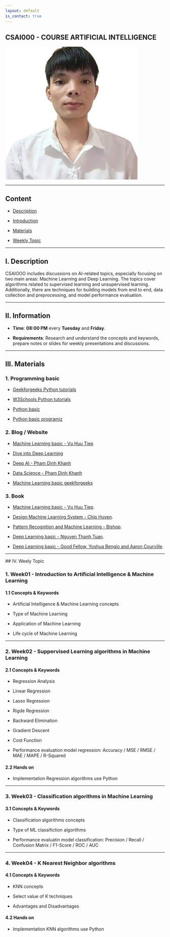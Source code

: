 ```yaml
---
layout: default
is_contact: true
---
```



## CSAI000 - COURSE ARTIFICIAL INTELLIGENCE

<img class="profile-picture" src="images/avatar.jpg">

---

## Content

- [Description](#part1)

- [Introduction](#part2)

- [Materials](#part3)

- [Weekly Topic](#part4)

---
<a id="part1"></a>
## I. Description

CSAIOOO includes discussions on AI-related topics, especially focusing on two main areas: Machine Learning and Deep Learning. The topics cover algorithms related to supervised learning and unsupervised learning. Additionally, there are techniques for building models from end to end, data collection and preprocessing, and model performance evaluation.

---
<a id="part2"></a>
## II. Information

* **Time**: **08:00 PM** every **Tuesday** and **Friday**.

* **Requirements**: Research and understand the concepts and     keywords, prepare notes or slides for weekly presentations and discussions.

***
<a id="part3"></a>
## III. Materials

### 1. Programming basic

* [Geekforgeeks Python tutorials](https://www.geeksforgeeks.org/python-programming-language-tutorial/?ref=lbp)

* [W3Schools Python tutorials](https://www.w3schools.com/python/)

* [Python basic](https://learnpython.org/)

* [Python basic programiz](https://www.programiz.com/python-programming)

### 2. Blog / Website

* [Machine Learning basic - Vu Huu Tiep](https://machinelearningcoban.com/tabml_book/intro.html)

* [Dive into Deep Learning](https://d2l.aivivn.com/)

* [Deep AI - Pham Dinh Khanh](https://phamdinhkhanh.github.io/deepai-book/ch_intro/main_contents.html)

* [Data Science - Pham Dinh Khanh](https://phamdinhkhanh.github.io/content)

* [Machine Learning basic geekforgeeks](https://www.geeksforgeeks.org/machine-learning/?ref=outind)

### 3. Book

* [Machine Learning basic - Vu Huu Tiep](https://drive.google.com/file/d/1QUGAEW4nHivTr1ucW7JklayThV2JdOYk/view?usp=sharing).

* [Design Machine Learning System - Chip Huyen](https://drive.google.com/file/d/1j0qaLTGOhLDFjOPO-xMnsSQfaHaPvH-O/view?usp=sharing).

* [Pattern Recognition and Machine Learning - Bishop](https://drive.google.com/file/d/1x_gEQ0_Y3iVS8mYFBMAMJqHBUWqTSdVB/view?usp=sharing).

* [Deep Learning basic - Nguyen Thanh Tuan](https://drive.google.com/file/d/1ZpJnz21qVZmOThS1OwFzir5saOBpiwS3/view?usp=sharing).

* [Deep Learning basic - Good Fellow, Yoshua Bengio and Aaron Courville](https://drive.google.com/file/d/1gWgcS8LujPjrI7Wbcxi3H3hdm93Fx4xI/view?usp=sharing).

---
<a id="part4">
## IV. Weely Topic                            

### 1. Week01 - Introduction to Artificial Intelligence & Machine Learning

#### 1.1 Concepts & Keywords

* Artificial Intelligence & Machine Learning concepts

* Type of Machine Learning

* Application of Machine Learning

* Life cycle of Machine Learning

---
### 2. Week02 - Suppervised Learning algorithms in Machine Learning

#### 2.1 Concepts & Keywords

* Regression Analysis

* Linear Regression

* Lasso Regression

* Rigde Regression

* Backward Elimination

* Gradient Descent

* Cost Function

* Performance evaluation model regression: Accuracy / MSE / RMSE / MAE / MAPE / R-Squared

#### 2.2 Hands on

* Implementation Regression algorithms use Python

---
### 3. Week03 - Classification algorithms in Machine Learning
#### 3.1 Concepts & Keywords

* Classification algorithms concepts

* Type of ML classifiction algorithms

* Performance evaluatin model classification: Precision / Recall / Confusion Matrix / F1-Score / ROC / AUC

---
### 4. Week04 - K Nearest Neighbor algorithms
#### 4.1 Concepts & Keywords

* KNN concepts

* Select value of K techniques

* Advantages and Disadvantages

#### 4.2 Hands on

* Implementation KNN algorithms use Python









































